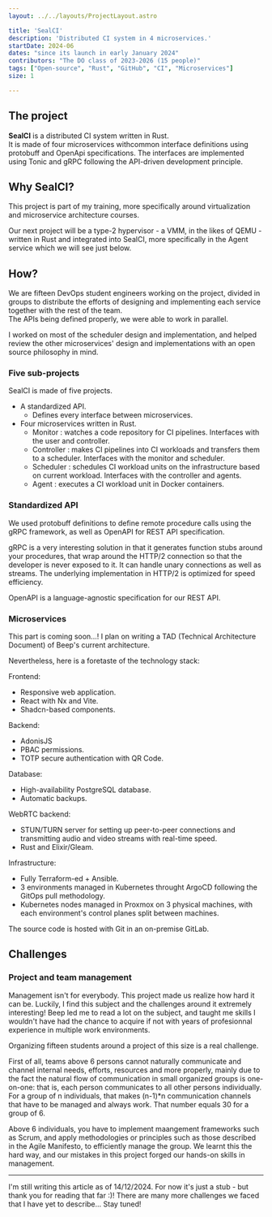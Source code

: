 ```yaml
---
layout: ../../layouts/ProjectLayout.astro

title: 'SealCI'
description: 'Distributed CI system in 4 microservices.'
startDate: 2024-06
dates: "since its launch in early January 2024"
contributors: "The DO class of 2023-2026 (15 people)"
tags: ["Open-source", "Rust", "GitHub", "CI", "Microservices"]
size: 1

---
```


## The project

**SealCI** is a distributed CI system written in Rust.  
It is made of four microservices withcommon interface definitions using protobuff and OpenApi specifications. The interfaces are implemented using Tonic and gRPC following the API-driven development principle.

## Why SealCI?

This project is part of my training, more specifically around virtualization and microservice architecture courses.

Our next project will be a type-2 hypervisor - a VMM, in the likes of QEMU - written in Rust and integrated into SealCI, more specifically in the Agent service which we will see just below.

## How?

We are fifteen DevOps student engineers working on the project, divided in groups to distribute the efforts of designing and implementing each service together with the rest of the team.  
The APIs being defined properly, we were able to work in parallel.

I worked on most of the scheduler design and implementation, and helped review the other microservices' design and implementations with an open source philosophy in mind.

### Five sub-projects

SealCI is made of five projects.

- A standardized API.
  - Defines every interface between microservices.
- Four microservices written in Rust.
  - Monitor : watches a code repository for CI pipelines. Interfaces with the user and controller.
  - Controller : makes CI pipelines into CI workloads and transfers them to a scheduler. Interfaces with the monitor and scheduler.
  - Scheduler : schedules CI workload units on the infrastructure based on current workload. Interfaces with the controller and agents.
  - Agent : executes a CI workload unit in Docker containers.

### Standardized API

We used protobuff definitions to define remote procedure calls using the gRPC framework, as well as OpenAPI for REST API specification.

gRPC is a very interesting solution in that it generates function stubs around your procedures, that wrap around the HTTP/2 connection so that the developer is never exposed to it. It can handle unary connections as well as streams. The underlying implementation in HTTP/2 is optimized for speed efficiency.

OpenAPI is a language-agnostic specification for our REST API.

### Microservices

This part is coming soon...! I plan on writing a TAD (Technical Architecture Document) of Beep's current architecture.  

Nevertheless, here is a foretaste of the technology stack:  

Frontend:

- Responsive web application.
- React with Nx and Vite.
- Shadcn-based components.

Backend:

- AdonisJS
- PBAC permissions.
- TOTP secure authentication with QR Code.

Database:

- High-availability PostgreSQL database.
- Automatic backups.

WebRTC backend:

- STUN/TURN server for setting up peer-to-peer connections and transmitting audio and video streams with real-time speed.
- Rust and Elixir/Gleam.

Infrastructure:

- Fully Terraform-ed + Ansible.
- 3 environments managed in Kubernetes throught ArgoCD following the GitOps pull methodology.
- Kubernetes nodes managed in Proxmox on 3 physical machines, with each environment's control planes split between machines.

The source code is hosted with Git in an on-premise GitLab.

## Challenges

### Project and team management

Management isn't for everybody. This project made us realize how hard it can be. Luckily, I find this subject and the challenges around it extremely interesting!
Beep led me to read a lot on the subject, and taught me skills I wouldn't have had the chance to acquire if not with years of profesionnal experience in multiple work environments.

Organizing fifteen students around a project of this size is a real challenge.

First of all, teams above 6 persons cannot naturally communicate and channel internal needs, efforts, resources and more properly, mainly due to the fact the natural flow of communication in small organized groups is one-on-one: that is, each person communicates to all other persons individually.
For a group of n individuals, that makes (n-1)*n communication channels that have to be managed and always work. That number equals 30 for a group of 6.

Above 6 individuals, you have to implement maangement frameworks such as Scrum, and apply methodologies or principles such as those described in the Agile Manifesto, to efficiently manage the group. We learnt this the hard way, and our mistakes in this project forged our hands-on skills in management.

---

I'm still writing this article as of 14/12/2024. For now it's just a stub - but thank you for reading that far :)! There are many more challenges we faced that I have yet to describe... Stay tuned!
